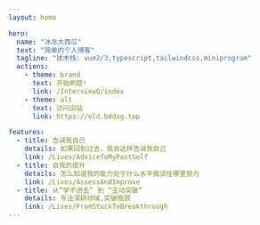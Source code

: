 ```yaml
---
layout: home

hero:
  name: "冰冻大西瓜"
  text: "简单的个人博客"
  tagline: "技术栈: vue2/3,typescript,tailwindcss,miniprogram"
  actions:
    - theme: brand
      text: 开始刷题!
      link: /InterviewQ/index
    - theme: alt
      text: 访问旧站
      link: https://old.bddxg.top

features:
  - title: 告诫我自己
    details: 如果回到过去，我会这样告诫我自己
    link: /Lives/AdviceToMyPastSelf
  - title: 自我的提升
    details: 怎么知道我的能力处于什么水平我该往哪里努力
    link: /Lives/AssessAndImprove
  - title: 从“学不进去” 到 “主动突破”
    details: 专注深耕领域,突破瓶颈
    link: /Lives/FromStuckToBreakthrough
---
```


